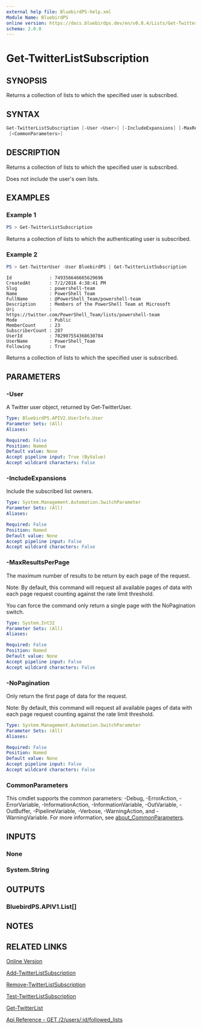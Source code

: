 ```yaml
---
external help file: BluebirdPS-help.xml
Module Name: BluebirdPS
online version: https://docs.bluebirdps.dev/en/v0.8.4/Lists/Get-TwitterListSubscription
schema: 2.0.0
---
```


# Get-TwitterListSubscription

## SYNOPSIS

Returns a collection of lists to which the specified user is subscribed.

## SYNTAX

```powershell
Get-TwitterListSubscription [-User <User>] [-IncludeExpansions] [-MaxResultsPerPage <Int32>] [-NoPagination]
 [<CommonParameters>]
```

## DESCRIPTION

Returns a collection of lists to which the specified user is subscribed.

Does not include the user's own lists.

## EXAMPLES

### Example 1

```powershell
PS > Get-TwitterListSubscription
```

Returns a collection of lists to which the authenticating user is subscribed.

### Example 2

```powershell
PS > Get-TwitterUser -User BluebirdPS | Get-TwitterListSubscription
```

```text
Id              : 749356646665629696
CreatedAt       : 7/2/2016 4:38:41 PM
Slug            : powershell-team
Name            : PowerShell Team
FullName        : @PowerShell_Team/powershell-team
Description     : Members of the PowerShell Team at Microsoft
Uri             : https://twitter.com/PowerShell_Team/lists/powershell-team
Mode            : Public
MemberCount     : 23
SubscriberCount : 287
UserId          : 702907554368630784
UserName        : PowerShell_Team
Following       : True
```

Returns a collection of lists to which the specified user is subscribed.

## PARAMETERS

### -User

A Twitter user object, returned by Get-TwitterUser.

```yaml
Type: BluebirdPS.APIV2.UserInfo.User
Parameter Sets: (All)
Aliases:

Required: False
Position: Named
Default value: None
Accept pipeline input: True (ByValue)
Accept wildcard characters: False
```

### -IncludeExpansions

Include the subscribed list owners.

```yaml
Type: System.Management.Automation.SwitchParameter
Parameter Sets: (All)
Aliases:

Required: False
Position: Named
Default value: None
Accept pipeline input: False
Accept wildcard characters: False
```

### -MaxResultsPerPage

The maximum number of results to be return by each page of the request.

Note:
By default, this command will request all available pages of data with each page request counting against the rate limit threshold.

You can force the command only return a single page with the NoPagination switch.

```yaml
Type: System.Int32
Parameter Sets: (All)
Aliases:

Required: False
Position: Named
Default value: None
Accept pipeline input: False
Accept wildcard characters: False
```

### -NoPagination

Only return the first page of data for the request.

Note:
By default, this command will request all available pages of data with each page request counting against the rate limit threshold.

```yaml
Type: System.Management.Automation.SwitchParameter
Parameter Sets: (All)
Aliases:

Required: False
Position: Named
Default value: None
Accept pipeline input: False
Accept wildcard characters: False
```


### CommonParameters

This cmdlet supports the common parameters: -Debug, -ErrorAction, -ErrorVariable, -InformationAction, -InformationVariable, -OutVariable, -OutBuffer, -PipelineVariable, -Verbose, -WarningAction, and -WarningVariable. For more information, see [about_CommonParameters](http://go.microsoft.com/fwlink/?LinkID=113216).

## INPUTS

### None

### System.String

## OUTPUTS

### BluebirdPS.APIV1.List[]

## NOTES

## RELATED LINKS

[Online Version](https://docs.bluebirdps.dev/en/v0.8.4/Lists/Get-TwitterListSubscription)

[Add-TwitterListSubscription](https://docs.bluebirdps.dev/en/v0.8.4/Lists/Add-TwitterListSubscription)

[Remove-TwitterListSubscription](https://docs.bluebirdps.dev/en/v0.8.4/Lists/Remove-TwitterListSubscription)

[Test-TwitterListSubscription](https://docs.bluebirdps.dev/en/v0.8.4/Lists/Test-TwitterListSubscription)

[Get-TwitterList](https://docs.bluebirdps.dev/en/v0.8.4/Lists/Get-TwitterList)

[Api Reference - GET /2/users/:id/followed_lists](https://developer.twitter.com/en/docs/twitter-api/lists/list-follows/api-reference/get-users-id-followed_lists)
